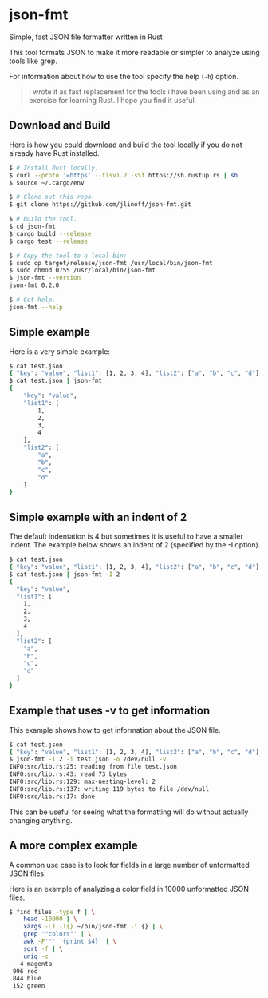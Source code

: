 # json-fmt
Simple, fast JSON file formatter written in Rust

This tool formats JSON to make it more readable or simpler to analyze using tools like grep.

For information about how to use the tool specify the help (`-h`) option.

> I wrote it as fast replacement for the tools i have been using and as
> an exercise for learning Rust. I hope you find it useful.

## Download and Build
Here is how you could download and build the tool locally if you do not already have
Rust installed.

```bash
$ # Install Rust locally.
$ curl --proto '=https' --tlsv1.2 -sSf https://sh.rustup.rs | sh
$ source ~/.cargo/env

$ # Clone out this repo.
$ git clone https://github.com/jlinoff/json-fmt.git

$ # Build the tool.
$ cd json-fmt
$ cargo build --release
$ cargo test --release

$ # Copy the tool to a local bin:
$ sudo cp target/release/json-fmt /usr/local/bin/json-fmt
$ sudo chmod 0755 /usr/local/bin/json-fmt
$ json-fmt --version
json-fmt 0.2.0

$ # Get help.
json-fmt --help
```

## Simple example
Here is a very simple example:
```bash
$ cat test.json
{ "key": "value", "list1": [1, 2, 3, 4], "list2": ["a", "b", "c", "d"] }
$ cat test.json | json-fmt
{
    "key": "value",
    "list1": [
        1,
        2,
        3,
        4
    ],
    "list2": [
        "a",
        "b",
        "c",
        "d"
    ]
}
```

## Simple example with an indent of 2
The default indentation is 4 but sometimes it is useful to have a
smaller indent. The example below shows an indent of 2 (specified by
the -I option).
```bash
$ cat test.json
{ "key": "value", "list1": [1, 2, 3, 4], "list2": ["a", "b", "c", "d"] }
$ cat test.json | json-fmt -I 2
{
  "key": "value",
  "list1": [
    1,
    2,
    3,
    4
  ],
  "list2": [
    "a",
    "b",
    "c",
    "d"
  ]
}
```

## Example that uses -v to get information
This example shows how to get information about the JSON file.
```bash
$ cat test.json
{ "key": "value", "list1": [1, 2, 3, 4], "list2": ["a", "b", "c", "d"] }
$ json-fmt -I 2 -i test.json -o /dev/null -v
INFO:src/lib.rs:25: reading from file test.json
INFO:src/lib.rs:43: read 73 bytes
INFO:src/lib.rs:129: max-nesting-level: 2
INFO:src/lib.rs:137: writing 119 bytes to file /dev/null
INFO:src/lib.rs:17: done
```
This can be useful for seeing what the formatting will do without actually
changing anything.

## A more complex example
A common use case is to look for fields in a large number of unformatted JSON files.

Here is an example of analyzing a color field in 10000 unformatted JSON files.
```bash
$ find files -type f | \
    head -10000 | \
    xargs -L1 -I{} ~/bin/json-fmt -i {} | \
    grep '"colors"' | \
    awk -F'"' '{print $4}' | \
    sort -f | \
    uniq -c
   4 magenta
 996 red
 844 blue
 152 green
```
